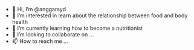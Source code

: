 - 👋 Hi, I’m @anggarsyd
- 👀 I’m interested in learn about the relationship between food and body health
- 🌱 I’m currently learning how to become a nutritionist
- 💞️ I’m looking to collaborate on ...
- 📫 How to reach me ...

<!---
anggarsyd/anggarsyd is a ✨ special ✨ repository because its `README.md` (this file) appears on your GitHub profile.
You can click the Preview link to take a look at your changes.
--->
